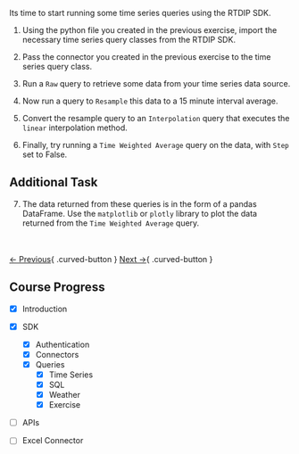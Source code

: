 Its time to start running some time series queries using the RTDIP SDK.

1. Using the python file you created in the previous exercise, import the necessary time series query classes from the RTDIP SDK.

2. Pass the connector you created in the previous exercise to the time series query class.

3. Run a `Raw` query to retrieve some data from your time series data source.

4. Now run a query to `Resample` this data to a 15 minute interval average.

5. Convert the resample query to an `Interpolation` query that executes the `linear` interpolation method.

6. Finally, try running a `Time Weighted Average` query on the data, with `Step` set to False.

## Additional Task

7. The data returned from these queries is in the form of a pandas DataFrame. Use the `matplotlib` or `plotly` library to plot the data returned from the `Time Weighted Average` query.

<br></br>
[← Previous](./weather.md){ .curved-button }
[Next →](../../api/overview.md){ .curved-button }

## Course Progress
-   [X] Introduction
-   [X] SDK
    *   [X] Authentication
    *   [X] Connectors
    *   [X] Queries
        +   [X] Time Series
        +   [X] SQL
        +   [X] Weather
        +   [X] Exercise
-   [ ] APIs
-   [ ] Excel Connector

